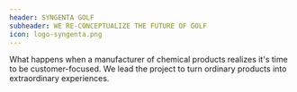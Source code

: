 ```yaml
---
header: SYNGENTA GOLF
subheader: WE RE-CONCEPTUALIZE THE FUTURE OF GOLF
icon: logo-syngenta.png
---
```

What happens when a manufacturer of chemical products realizes it's time to be customer-focused. We lead the project to turn ordinary products into extraordinary experiences.
